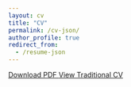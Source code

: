 ```yaml
---
layout: cv
title: "CV"
permalink: /cv-json/
author_profile: true
redirect_from:
  - /resume-json
---
```


<div class="download-links">
  <a href="{{ site.baseurl }}/files/weijie_zhang_cv.pdf" target="_blank">
    Download PDF
  </a>
  <a href="{{ site.baseurl }}/cv/" target="_blank">
    View Traditional CV
  </a>
</div>

<!-- The CV content is automatically generated from _data/cv.json using the cv layout -->